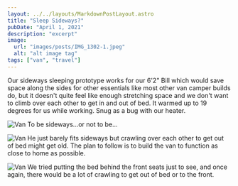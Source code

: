 ```yaml
---
layout: ../../layouts/MarkdownPostLayout.astro
title: "Sleep Sideways?"
pubDate: "April 1, 2021"
description: "excerpt"
image:
  url: "images/posts/IMG_1302-1.jpeg"
  alt: "alt image tag"
tags: ["van", "travel"]
---
```


Our sideways sleeping prototype works for our 6'2" Bill which would save space along the sides for other essentials like most other van camper builds do, but it doesn't quite feel like enough stretching space and we don't want to climb over each other to get in and out of bed. It warmed up to 19 degrees for us while working. Snug as a bug with our heater.

![Van](images/posts/IMG_1126.jpeg)
To be sideways...or not to be...

![Van](images/posts/IMG_1133-2.jpeg)
He just barely fits sideways but crawling over each other to get out of bed might get old. The plan to follow is to build the van to function as close to home as possible.

![Van](images/posts/IMG_1224.jpeg)
We tried putting the bed behind the front seats just to see, and once again, there would be a lot of crawling to get out of bed or to the front.
